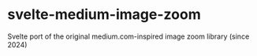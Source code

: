 # svelte-medium-image-zoom
Svelte port of the original medium.com-inspired image zoom library (since 2024)
